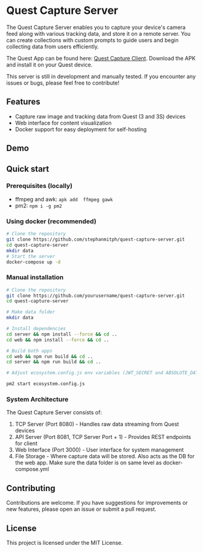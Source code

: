 # Quest Capture Server
The Quest Capture Server enables you to capture your device's camera feed along with various tracking data, and store it on a remote server. You can create collections with custom prompts to guide users and begin collecting data from users efficiently.

The Quest App can be found here: [Quest Capture Client](https://github.com/stephanmitph/quest-capture-client). Download the APK and install it on your Quest device.

This server is still in development and manually tested. If you encounter any issues or bugs, please feel free to contribute!

## Features
- Capture raw image and tracking data from Quest (3 and 3S) devices
- Web interface for content visualization
- Docker support for easy deployment for self-hosting

## Demo

## Quick start  

### Prerequisites (locally)
- ffmpeg and awk: `apk add  ffmpeg gawk`
- pm2: `npm i -g pm2`

### Using docker (recommended)
```bash
# Clone the repository
git clone https://github.com/stephanmitph/quest-capture-server.git
cd quest-capture-server
mkdir data
# Start the server
docker-compose up -d
```
### Manual installation
```bash
# Clone the repository
git clone https://github.com/yourusername/quest-capture-server.git
cd quest-capture-server

# Make data folder
mkdir data

# Install dependencies
cd server && npm install --force && cd ..
cd web && npm install --force && cd ..

# Build both apps
cd web && npm run build && cd ..
cd server && npm run build && cd ..

# Adjust ecosystem.config.js env variables (JWT_SECRET and ABSOLUTE_DATA_PATH). Docker env should be ok

pm2 start ecosystem.config.js

```

### System Architecture
The Quest Capture Server consists of:

1. TCP Server (Port 8080) - Handles raw data streaming from Quest devices
2. API Server (Port 8081, TCP Server Port + 1) - Provides REST endpoints for client
3. Web Interface (Port 3000) - User interface for system management
4. File Storage - Where capture data will be stored. Also acts as the DB for the web app. Make sure the data folder is on same level as docker-compose.yml

## Contributing

Contributions are welcome. If you have suggestions for improvements or new features, please open an issue or submit a pull request.

## License

This project is licensed under the MIT License.